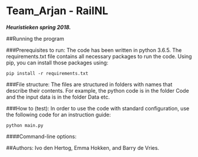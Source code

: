 # Team_Arjan - RailNL

***Heuristieken spring 2018.***

##Running the program

###Prerequisites to run:
The code has been written in python 3.6.5. 
The requirements.txt file contains all necessary packages to run the code.
Using pip, you can install those packages using:

`pip install -r requirements.txt`

###File structure:
The files are structured in folders with names that describe their contents.
For example, the python code is in the folder Code and the input data is in the folder Data etc.

###How to (test):
In order to use the code with standard configuration, use the following code for an instruction guide:

`python main.py`

####Command-line options:
<!--ToDo-->
<!--Create list of command-line options-->
 
##Authors:
Ivo den Hertog, Emma Hokken, and Barry de Vries.
